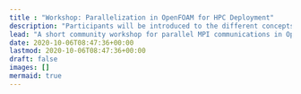 ```yaml
---
title : "Workshop: Parallelization in OpenFOAM for HPC Deployment"
description: "Participants will be introduced to the different concepts of parallelization, focusing on MPI communications, along with code examples for illustration. Moreover, we will provide hands-on exercises to further deepen and solidify the transferred knowledge. The participants will further gain an overview over the distinct techniques and dedicated tools involved to run a massively parallel computation using OpenFOAM, as well as over ongoing HPC-related activities in research and development."
lead: "A short community workshop for parallel MPI communications in OpenFOAM - Take control of your learning journey with a self-paced, hands-on workshop!"
date: 2020-10-06T08:47:36+00:00
lastmod: 2020-10-06T08:47:36+00:00
draft: false
images: []
mermaid: true
---
```

